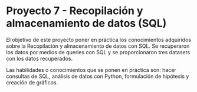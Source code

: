 # Proyecto 7 - Recopilación y almacenamiento de datos (SQL)
El objetivo de este proyecto poner en práctica los conocimientos adquiridos sobre la Recopilación y almacenamiento de datos con SQL. Se recuperaron los datos por medios de queries con SQL y se proporcionaron tres datasets con los datos recuperados.

Las habilidades o conocimientos que se ponen en práctica son: hacer consultas de SQL, análisis de datos con Python, formulación de hipótesis y creación de gráficos.
